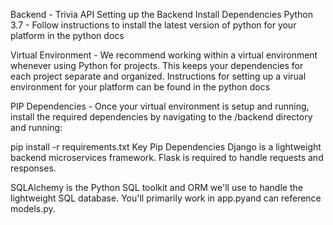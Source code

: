 Backend - Trivia API
Setting up the Backend
Install Dependencies
Python 3.7 - Follow instructions to install the latest version of python for your platform in the python docs

Virtual Environment - We recommend working within a virtual environment whenever using Python for projects. This keeps your dependencies for each project separate and organized. Instructions for setting up a virual environment for your platform can be found in the python docs

PIP Dependencies - Once your virtual environment is setup and running, install the required dependencies by navigating to the /backend directory and running:

pip install -r requirements.txt
Key Pip Dependencies
Django is a lightweight backend microservices framework. Flask is required to handle requests and responses.

SQLAlchemy is the Python SQL toolkit and ORM we'll use to handle the lightweight SQL database. You'll primarily work in app.pyand can reference models.py.

